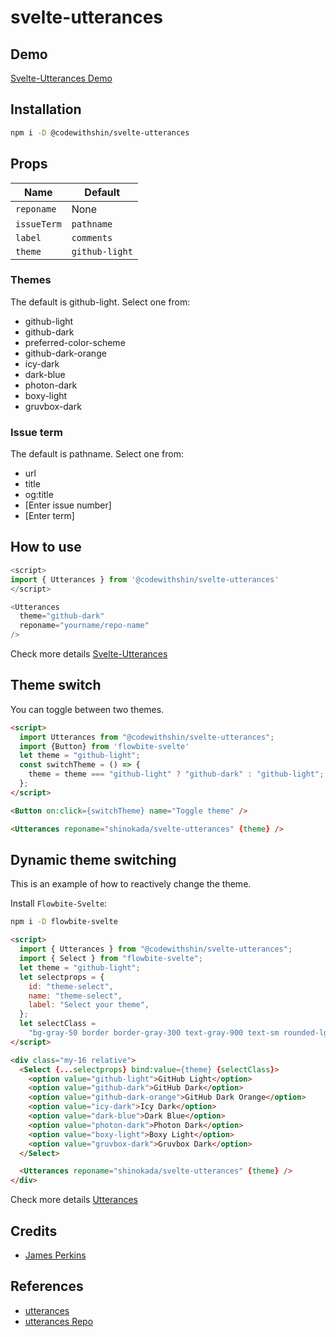 # svelte-utterances

## Demo

[Svelte-Utterances Demo](https://svelte-utterances.vercel.app/)

## Installation

```sh
npm i -D @codewithshin/svelte-utterances
```

## Props

| Name        | Default        |
| ----------- | -------------- |
| `reponame`  | None           |
| `issueTerm` | `pathname`     |
| `label`     | `comments`     |
| `theme`     | `github-light` |

### Themes

The default is github-light. Select one from:

- github-light
- github-dark
- preferred-color-scheme
- github-dark-orange
- icy-dark
- dark-blue
- photon-dark
- boxy-light
- gruvbox-dark

### Issue term

The default is pathname. Select one from:

- url
- title
- og:title
- [Enter issue number]
- [Enter term]

## How to use

```js
<script>
import { Utterances } from '@codewithshin/svelte-utterances'
</script>

<Utterances 
  theme="github-dark"
  reponame="yourname/repo-name"
/>
```

Check more details [Svelte-Utterances](https://svelte-utterances.vercel.app/)

## Theme switch

You can toggle between two themes.

```html
<script>
  import Utterances from "@codewithshin/svelte-utterances";
  import {Button} from 'flowbite-svelte'
  let theme = "github-light";
  const switchTheme = () => {
    theme = theme === "github-light" ? "github-dark" : "github-light";
  };
</script>

<Button on:click={switchTheme} name="Toggle theme" />

<Utterances reponame="shinokada/svelte-utterances" {theme} />
```

## Dynamic theme switching

This is an example of how to reactively change the theme.

Install `Flowbite-Svelte`:

```sh
npm i -D flowbite-svelte
```

```html
<script>
  import { Utterances } from "@codewithshin/svelte-utterances";
  import { Select } from "flowbite-svelte";
  let theme = "github-light";
  let selectprops = {
    id: "theme-select",
    name: "theme-select",
    label: "Select your theme",
  };
  let selectClass =
    "bg-gray-50 border border-gray-300 text-gray-900 text-sm rounded-lg focus:ring-blue-500 focus:border-blue-500 block w-48 p-2.5 dark:bg-gray-700 dark:border-gray-600 dark:placeholder-gray-400 dark:text-white dark:focus:ring-blue-500 dark:focus:border-blue-500";
</script>

<div class="my-16 relative">
  <Select {...selectprops} bind:value={theme} {selectClass}>
    <option value="github-light">GitHub Light</option>
    <option value="github-dark">GitHub Dark</option>
    <option value="github-dark-orange">GitHub Dark Orange</option>
    <option value="icy-dark">Icy Dark</option>
    <option value="dark-blue">Dark Blue</option>
    <option value="photon-dark">Photon Dark</option>
    <option value="boxy-light">Boxy Light</option>
    <option value="gruvbox-dark">Gruvbox Dark</option>
  </Select>

  <Utterances reponame="shinokada/svelte-utterances" {theme} />
</div>
```

Check more details [Utterances](https://utteranc.es/)

## Credits

- [James Perkins](https://www.jamesperkins.dev/post/supercharge-your-astro-blog)

## References

- [utterances](https://utteranc.es/)
- [utterances Repo](https://github.com/utterance/utterances)